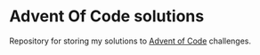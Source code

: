 # Advent Of Code solutions
Repository for storing my solutions to [Advent of Code](https://adventofcode.com/) challenges.
